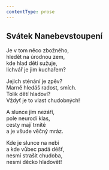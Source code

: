 ```yaml
---
contentType: prose
---
```


## Svátek Nanebevstoupení

Je v tom něco zbožného,  
hledět na úrodnou zem,  
kde hlad děti sužuje,  
lichvář je jim kuchařem?

Jejich sténání je zpěv?  
Marně hledáš radost, smích.  
Tolik dětí hladoví?  
Vždyť je to vlast chudobných!

A slunce jim nezáří,  
pole neurodí klas,  
cesty mají trnité  
a je všude věčný mráz.

Kde je slunce na nebi  
a kde vůbec padá déšť,  
nesmí strašit chudoba,  
nesmí děcko hladovět!
